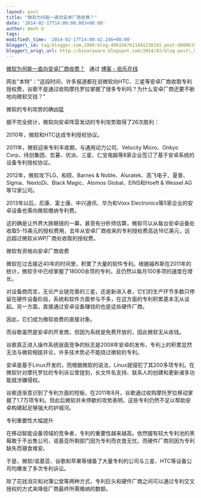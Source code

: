 ```yaml
--- 
layout: post 
title: "微软为何能一直向安卓厂商收费？" 
date: '2014-02-17T14:00:00.003+08:00' 
author: Wenh Q
tags:
modified\_time: '2014-02-17T14:00:42.246+08:00' 
blogger\_id: tag:blogger.com,1999:blog-4961947611491238191.post-8809619925333748575
blogger\_orig\_url: http://binaryware.blogspot.com/2014/02/blog-post\_9899.html
---
```

[微软为何能一直向安卓厂商收费？](http://blog.jobbole.com/59626/)   通过
[博客 - 伯乐在线](http://blog.jobbole.com/)





网友"本特"："这段时间，许多报道都在说微软向HTC、三星等安卓厂商收取专利授权费，谷歌不是通过收购摩托罗拉掌握了很多专利吗？为什么安卓厂商还要不断地向微软交钱？"

微软的专利攻势的确凶猛



据不完全统计，微软向安卓阵营发动的专利攻势取得了26次胜利：



2010年，微软和HTC达成专利授权协议。



2011年，微软迎来专利丰收期，与通用动力公司、Velocity Micro、Onkyo
Corp、纬创集团、宏碁、优派、三星、仁宝电脑等8家企业签订了基于安卓系统的设备专利授权协议。



2012年，微软攻下LG、和硕、Barnes &
Noble、Aluratek、高飞电子、夏普、Sigma、NextoDi、Black Magic、Atomos
Global、EINS和Hoeft & Wessel AG等12家公司。



2013年以后，尼康、富士康、中兴通讯、华为和Voxx
Electronics等5家企业的安卓设备也需向微软缴纳专利费。



这的确是让外界大跌眼镜的一幕，甚至有分析师估算，微软可以从每台安卓设备处收取5-15美元的授权费用，去年从安卓厂商收来的专利授权费高达16亿美元，远远超过微软从WP厂商处收取的授权费。

微软有资格向安卓厂商收费



微软在过去接近40年的时间里，积累了大量的软件专利。根据福布斯在2011年的统计，微软手中已经掌握了18000余项的专利，且仍然以每月100多项的速度在增长。



对设备商而言，无论产业链完善的三星，还是新进入者，它们的生产环节多数只停留在硬件设备阶段，系统和软件方面参与不多，在这方面的专利积累基本无从谈起。另一方面，直接通过安卓设备赚钱的也是这些硬件厂商。



因此，它们成为微软收费的直接对象。



而谷歌虽然是安卓的开发商，但因为系统是免费开放的，因此微软无从收钱。



谷歌真正进入操作系统层面竞争的标志是2008年安卓的发布，专利上的积累显然无法与微软相提并论，许多技术势必不能绕过微软的专利。



安卓是基于Linux开发的，而根据微软的说法，Linux就侵犯了其200多项专利。在微软针对摩托罗拉的专利诉讼曾提到，长文件名支持、联系人的创建和更新诸多功能就涉嫌侵权。



谷歌逐渐意识到了专利方面的短板，在2011年8月，谷歌通过收购摩托罗拉移动掌握了1.7万项专利。但此后微软并未停歇的攻势表明，这些专利仍然不足以帮助安卓构建起足够强大的护城河。

专利重要性大幅提升



在移动智能设备领域的竞争者，专利的重要性越来越高。依然握有较大专利池的黑莓敢于不出售公司，诺基亚所剩部门因为专利而衣食无忧，而硬件厂商则因为专利缺失而寝食难安。



于是，微软/诺基亚、谷歌和苹果等储备了大量专利的公司与三星、HTC等设备公司均爆发了多次专利诉讼。



除了花钱消灾和对簿公堂等两种方式，专利巨头和硬件厂商之间可以通过专利交叉授权的方式来降低厂商最终所需缴纳的数额。
